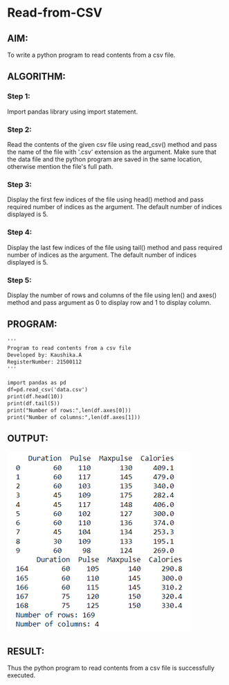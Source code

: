 # Read-from-CSV

## AIM:
To write a python program to read contents from a csv file.

## ALGORITHM:
### Step 1:
Import pandas library using import statement.
### Step 2:
Read the contents of the given csv file using read_csv() method and pass the name of the file with '.csv' extension as the argument. Make sure that the data file and the python program are saved in the same location, otherwise mention the file's full path.
### Step 3:
Display the first few indices of the file using head() method and pass required number of indices as the argument. The default number of indices displayed is 5.
### Step 4:
Display the last few indices of the file using tail() method and pass required number of indices as the argument. The default number of indices displayed is 5.
### Step 5:
Display the number of rows and columns of the file using len() and axes() method and pass argument as 0 to display row and 1 to display column.

## PROGRAM:
~~~
'''
Program to read contents from a csv file
Developed by: Kaushika.A
RegisterNumber: 21500112
'''

import pandas as pd
df=pd.read_csv('data.csv')
print(df.head(10))
print(df.tail(5))
print("Number of rows:",len(df.axes[0]))
print("Number of columns:",len(df.axes[1]))
~~~

## OUTPUT:
![](output.png)
## RESULT:
Thus the python program to read contents from a csv file is successfully executed.
